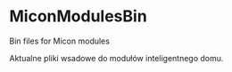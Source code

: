 # MiconModulesBin
Bin files for Micon modules

Aktualne pliki wsadowe do modułów inteligentnego domu.
